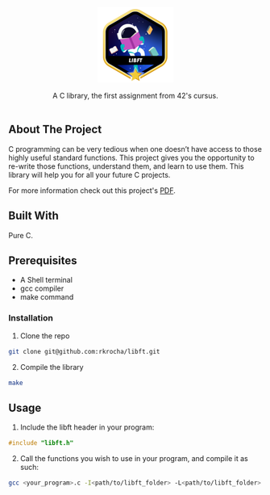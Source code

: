 <br/>
<p align="center">
  <a href="https://github.com/rkrocha/42cursus/blob/master/subjects/00.libft.pdf">
    <img src="https://github.com/rkrocha/42cursus/blob/master/badges/libftm.png" alt="Logo" width="150" height="150">
  </a>

  <p align="center">
    A C library, the first assignment from 42's cursus.
    <br/>
    <br/>
  </p>
</p>



## About The Project

C programming can be very tedious when one doesn’t have access to those highly useful standard functions. This project gives you the opportunity to re-write those functions, understand them, and learn to use them. This library will help you for all your future C projects.

For more information check out this project's [PDF](https://github.com/rkrocha/42cursus/blob/master/subjects/00.libft.pdf).

## Built With

Pure C.

## Prerequisites

* A Shell terminal
* gcc compiler
* make command

### Installation

1. Clone the repo

```sh
git clone git@github.com:rkrocha/libft.git
```

2. Compile the library

```sh
make
```

## Usage

1. Include the libft header in your program:

```c
#include "libft.h"
```

2. Call the functions you wish to use in your program, and compile it as such:

```sh
gcc <your_program>.c -I<path/to/libft_folder> -L<path/to/libft_folder> -lft
```
